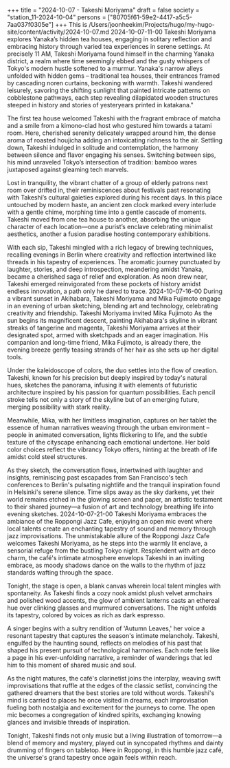 +++
title = "2024-10-07 - Takeshi Moriyama"
draft = false
society = "station_11-2024-10-04"
persons = ["80705f61-59e2-4417-a5c5-7aa037f0305e"]
+++
This is /Users/joonheekim/Projects/hugo/my-hugo-site/content/activity/2024-10-07.md
2024-10-07-11-00
Takeshi Moriyama explores Yanaka’s hidden tea houses, engaging in solitary reflection and embracing history through varied tea experiences in serene settings.
At precisely 11 AM, Takeshi Moriyama found himself in the charming Yanaka district, a realm where time seemingly ebbed and the gusty whispers of Tokyo's modern hustle softened to a murmur. Yanaka's narrow alleys unfolded with hidden gems – traditional tea houses, their entrances framed by cascading noren curtains, beckoning with warmth. Takeshi wandered leisurely, savoring the shifting sunlight that painted intricate patterns on cobblestone pathways, each step revealing dilapidated wooden structures steeped in history and stories of yesteryears printed in katakana." 

The first tea house welcomed Takeshi with the fragrant embrace of matcha and a smile from a kimono-clad host who gestured him towards a tatami room. Here, cherished serenity delicately wrapped around him, the dense aroma of roasted houjicha adding an intoxicating richness to the air. Settling down, Takeshi indulged in solitude and contemplation, the harmony between silence and flavor engaging his senses. Switching between sips, his mind unraveled Tokyo’s intersection of tradition: bamboo wares juxtaposed against gleaming tech marvels.

Lost in tranquility, the vibrant chatter of a group of elderly patrons next room over drifted in, their reminiscences about festivals past resonating with Takeshi’s cultural gaieties explored during his recent days. In this place untouched by modern haste, an ancient zen clock marked every interlude with a gentle chime, morphing time into a gentle cascade of moments. Takeshi moved from one tea house to another, absorbing the unique character of each location—one a purist’s enclave celebrating minimalist aesthetics, another a fusion paradise hosting contemporary exhibitions. 

With each sip, Takeshi mingled with a rich legacy of brewing techniques, recalling evenings in Berlin where creativity and reflection intertwined like threads in his tapestry of experiences. The aromatic journey punctuated by laughter, stories, and deep introspection, meandering amidst Yanaka, became a cherished saga of relief and exploration. As noon drew near, Takeshi emerged reinvigorated from these pockets of history amidst endless innovation, a path only he dared to trace.
2024-10-07-16-00
During a vibrant sunset in Akihabara, Takeshi Moriyama and Mika Fujimoto engage in an evening of urban sketching, blending art and technology, celebrating creativity and friendship.
Takeshi Moriyama invited Mika Fujimoto
As the sun begins its magnificent descent, painting Akihabara's skyline in vibrant streaks of tangerine and magenta, Takeshi Moriyama arrives at their designated spot, armed with sketchpads and an eager imagination. His companion and long-time friend, Mika Fujimoto, is already there, the evening breeze gently teasing strands of her hair as she sets up her digital tools.

Under the kaleidoscope of colors, the duo settles into the flow of creation. Takeshi, known for his precision but deeply inspired by today's natural hues, sketches the panorama, infusing it with elements of futuristic architecture inspired by his passion for quantum possibilities. Each pencil stroke tells not only a story of the skyline but of an emerging future, merging possibility with stark reality.

Meanwhile, Mika, with her limitless imagination, captures on her tablet the essence of human narratives weaving through the urban environment – people in animated conversation, lights flickering to life, and the subtle texture of the cityscape enhancing each emotional undertone. Her bold color choices reflect the vibrancy Tokyo offers, hinting at the breath of life amidst cold steel structures.

As they sketch, the conversation flows, intertwined with laughter and insights, reminiscing past escapades from San Francisco's tech conferences to Berlin's pulsating nightlife and the tranquil inspiration found in Helsinki's serene silence. Time slips away as the sky darkens, yet their world remains etched in the glowing screen and paper, an artistic testament to their shared journey—a fusion of art and technology breathing life into evening sketches.
2024-10-07-21-00
Takeshi Moriyama embraces the ambiance of the Roppongi Jazz Cafe, enjoying an open mic event where local talents create an enchanting tapestry of sound and memory through jazz improvisations.
The unmistakable allure of the Roppongi Jazz Cafe welcomes Takeshi Moriyama, as he steps into the warmly lit enclave, a sensorial refuge from the bustling Tokyo night. Resplendent with art deco charm, the café's intimate atmosphere envelops Takeshi in an inviting embrace, as moody shadows dance on the walls to the rhythm of jazz standards wafting through the space.

Tonight, the stage is open, a blank canvas wherein local talent mingles with spontaneity. As Takeshi finds a cozy nook amidst plush velvet armchairs and polished wood accents, the glow of ambient lanterns casts an ethereal hue over clinking glasses and murmured conversations. The night unfolds its tapestry, colored by voices as rich as dark espresso.

A singer begins with a sultry rendition of 'Autumn Leaves,' her voice a resonant tapestry that captures the season's intimate melancholy. Takeshi, engulfed by the haunting sound, reflects on melodies of his past that shaped his present pursuit of technological harmonies. Each note feels like a page in his ever-unfolding narrative, a reminder of wanderings that led him to this moment of shared music and soul.

As the night matures, the café's clarinetist joins the interplay, weaving swift improvisations that ruffle at the edges of the classic setlist, convincing the gathered dreamers that the best stories are told without words. Takeshi's mind is carried to places he once visited in dreams, each improvisation fueling both nostalgia and excitement for the journeys to come. The open mic becomes a congregation of kindred spirits, exchanging knowing glances and invisible threads of inspiration.

Tonight, Takeshi finds not only music but a living illustration of tomorrow—a blend of memory and mystery, played out in syncopated rhythms and dainty drumming of fingers on tabletop. Here in Roppongi, in this humble jazz café, the universe's grand tapestry once again feels within reach.
